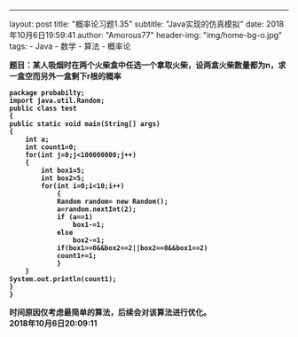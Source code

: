 ---
layout:     post
title:      "概率论习题1.35"
subtitle:   "Java实现的仿真模拟"
date:       2018年10月6日19:59:41
author:     "Amorous77"
header-img: "img/home-bg-o.jpg"
tags:
    - Java
    - 数学
    - 算法
    - 概率论


<div>
    <b>题目：某人吸烟时在两个火柴盒中任选一个拿取火柴，设两盒火柴数量都为n，求一盒空而另外一盒剩下r根的概率
</div>

```
package probabilty;
import java.util.Random;
public class test 
{
public static void main(String[] args)
{
	int a;
	int count1=0;
	for(int j=0;j<100000000;j++) 
	{
		int box1=5;
		int box2=5;
		for(int i=0;i<10;i++) 
			{
			Random random= new Random();
			a=random.nextInt(2);
			if (a==1)
				box1-=1;
			else 
				box2-=1;
			if(box1==0&&box2==2||box2==0&&box1==2)
			count1+=1;
			}
	}
System.out.println(count1);
}
}
```
时间原因仅考虑最简单的算法，后续会对该算法进行优化。  
2018年10月6日20:09:11
